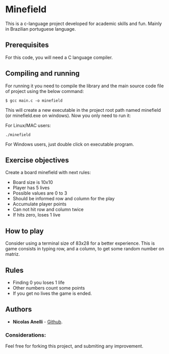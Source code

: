 # Minefield

This is a c-language project developed for academic skills and fun. Mainly in Brazilian portuguese language.


## Prerequisites

For this code, you will need a C language compiler.

## Compiling and running

For running it you need to compile the library and the main source code file of project using the below command:
```
$ gcc main.c -o minefield
```

This will create a new executable in the project root path named minefield (or minefield.exe on windows). Now you only need to run it:

For Linux/MAC users:

```
./minefield 
```

For Windows users, just double click on executable program.

## Exercise objectives

Create a board minefield with next rules:
- Board size is 10x10
- Player has 5 lives
- Possible values are 0 to 3
- Should be informed row and column for the play
- Accumulate player points
- Can not hit row and column twice
- If hits zero, loses 1 live

## How to play
Consider using a terminal size of 83x28 for a better experience. This is game consists in typing row, and a column, to get some random number on matriz. 

## Rules
* Finding 0 you loses 1 life
* Other numbers count some points
* If you get no lives the game is ended.

## Authors
* **Nicolas Anelli** - [Github](https://github.com/NicolasAnelli).

### Considerations:
Feel free for forking this project, and submiting any improvement.

